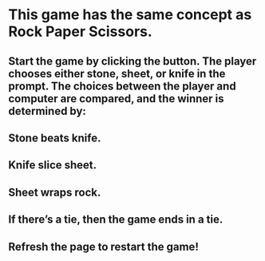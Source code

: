 # This game has the same concept as Rock Paper Scissors. 

## Start the game by clicking the button. The player chooses either stone, sheet, or knife in the prompt. The choices between the player and computer are compared, and the winner is determined by: 

## Stone beats knife.
## Knife slice sheet.
## Sheet wraps rock.
## If there’s a tie, then the game ends in a tie.

## Refresh the page to restart the game!